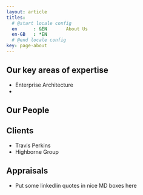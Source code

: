 ```yaml
---
layout: article
titles:
  # @start locale config
  en      : &EN       About Us
  en-GB   : *EN
  # @end locale config
key: page-about
---
```


## Our key areas of expertise

- Enterprise Architecture
- 


## Our People


## Clients
- Travis Perkins
- Highborne Group

## Appraisals
- Put some linkedlin quotes in nice MD boxes here
